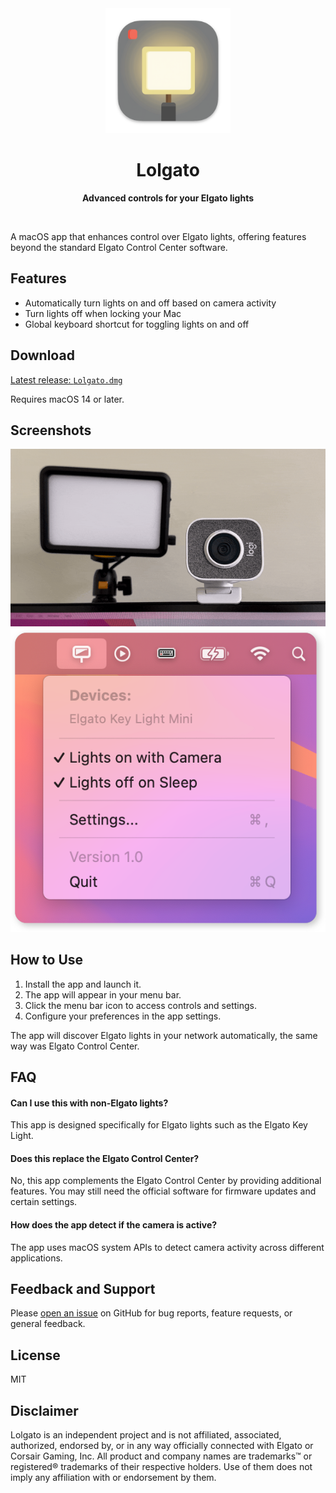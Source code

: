 <div align="center">
	<img src="Meta/AppIcon_readme.png" width="200" height="200">
	<h1>Lolgato</h1>
	<p>
		<b>Advanced controls for your Elgato lights</b>
	</p>
	<br>
</div>

A macOS app that enhances control over Elgato lights, offering features beyond the standard Elgato Control Center software.

## Features

- Automatically turn lights on and off based on camera activity
- Turn lights off when locking your Mac
- Global keyboard shortcut for toggling lights on and off

## Download

[Latest release: `Lolgato.dmg`](https://github.com/raine/lolgato/releases/latest/download/Lolgato.dmg)

Requires macOS 14 or later.

## Screenshots

![Demo](Meta/demo.gif)
![Menu](Meta/Menu_readme.png)

## How to Use

1. Install the app and launch it.
2. The app will appear in your menu bar.
3. Click the menu bar icon to access controls and settings.
4. Configure your preferences in the app settings.

The app will discover Elgato lights in your network automatically, the same way was Elgato Control Center.

## FAQ

#### Can I use this with non-Elgato lights?

This app is designed specifically for Elgato lights such as the Elgato Key Light.

#### Does this replace the Elgato Control Center?

No, this app complements the Elgato Control Center by providing additional features. You may still need the official software for firmware updates and certain settings.

#### How does the app detect if the camera is active?

The app uses macOS system APIs to detect camera activity across different applications.

## Feedback and Support

Please [open an issue](https://github.com/raine/Lolgato/issues/new) on GitHub for bug reports, feature requests, or general feedback.

## License

MIT

## Disclaimer

Lolgato is an independent project and is not affiliated, associated, authorized, endorsed by, or in any way officially connected with Elgato or Corsair Gaming, Inc. All product and company names are trademarks™ or registered® trademarks of their respective holders. Use of them does not imply any affiliation with or endorsement by them.
